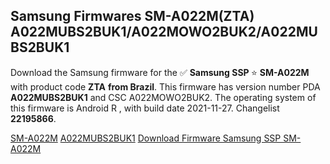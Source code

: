 <h2>Samsung Firmwares SM-A022M(ZTA) A022MUBS2BUK1/A022MOWO2BUK2/A022MUBS2BUK1</h2>
Download the Samsung firmware for the ✅ <strong>Samsung SSP </strong> ⭐ <strong>SM-A022M</strong> with product code <strong>ZTA</strong> <strong> from Brazil</strong>. This firmware has version number PDA <strong>A022MUBS2BUK1</strong> and CSC A022MOWO2BUK2. The operating system of this firmware is Android R , with build date 2021-11-27. Changelist <strong>22195866</strong>.


[SM-A022M](https://samfirm.shop/samsung/model/SM-A022M)
[A022MUBS2BUK1](https://samfirm.shop/samsung/pda/A022MUBS2BUK1)
[Download Firmware Samsung SSP SM-A022M](https://samfirm.shop/samsung/firmware/478107)
